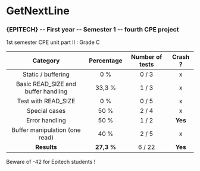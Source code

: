 # GetNextLine</h1>
### {EPITECH} -- First year -- Semester 1 -- fourth CPE project

1st semester CPE unit part II : Grade C

|               Category              | Percentage | Number of tests | Crash ? |
|:-----------------------------------:|:----------:|:---------------:|:-------:|
|          Static / buffering         |     0 %    |      0 / 3      |    x    |
| Basic READ_SIZE and buffer handling |   33,3 %   |      1 / 3      |    x    |
|         Test with READ_SIZE         |     0 %    |      0 / 5      |    x    |
|            Special cases            |    50 %    |      2 / 4      |    x    |
|            Error handling           |    50 %    |      1 / 2      | **Yes** |
|    Buffer manipulation (one read)   |    40 %    |      2 / 5      |    x    |
|             **Results**             | **27,3 %** |      6 / 22     | **Yes** |

Beware of -42 for Epitech students !
